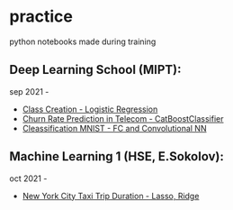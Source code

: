 # practice 
python notebooks made during training

## Deep Learning School (MIPT):
sep 2021 - 
* [Class Creation - Logistic Regression](https://github.com/Anenmi/practice/blob/main/gradient_descent_by_hand_logregr.ipynb)
* [Churn Rate Prediction in Telecom - CatBoostClassifier](https://github.com/Anenmi/practice/blob/main/telecom_churn_rate-catboost.ipynb)
* [Cleassification MNIST - FC and Convolutional NN](https://github.com/Anenmi/practice/blob/main/dense_and_convolutional_nn.ipynb)


## Machine Learning 1 (HSE, E.Sokolov):
oct 2021 - 
* [New York City Taxi Trip Duration - Lasso, Ridge](https://github.com/Anenmi/practice/blob/main/ny_taxi_trip_duration_linregr.ipynb)
